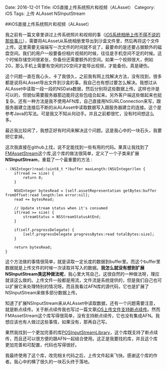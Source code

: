 Date: 2016-12-01
Title: iOS直接上传系统照片和视频（ALAsset）
Category: iOS
Tags: 上传 ALAsset NSInputStream

##iOS直接上传系统照片和视频（ALAsset）

我之前有一篇文章里讲过上传系统照片和视频的事（[iOS系统相册上传不得不说的那些事儿](http://szuwest.github.io/iosxi-tong-xiang-ce-shang-chuan-bu-de-bu-shuo-de-na-xie-shi-er.html)），需要将ALAsset从系统相册里导出到沙盒文件里，然后再将这个文件上传。这里需要无端端写一次文件的时间就不说了，最要命的是还要占据额外的磁盘空间。我们的用户一般要备份相片视频的时候，往往是手机空间不足的时候。这个时候存储空间很紧张，你备份还需要额外的空间。如果一个视频很大，例如2G，那么手机上需要有空闲的2G空间才能导出视频，才能备份。真是硬伤。

这个问题一直在我心头，卡了我很久，之前我有网上找解决方法，没有找到，很多都是说将ALAsset导出文件到沙盒的事。我自己也有想过要怎么解决。我想过从ALAsset中读取一段一段的NSData数据，然后分别将这些数据上传。这样也许是可以的，但貌似需要服务器那边能将这些包组合起来。另外客户端这些做起来也挺复杂。还有一种方法是我不使用AFN库，自己直接用NSURLConnection来写，跟服务器建立连接后不断的从ALAsset中读取数据写入跟服务器建立的连接。这个是参考Java的写法。可是我又不知从何动手。并且之前都很忙，没有时间想这么多。

最近我比较闲了，我想正好有时间来解决这个问题。这是我心中的一块石头，我要把它拿掉。

这次我直接在github上找，说不定能找到一些有用的代码。果真让我找到了 [FMAssetStream](https://github.com/formal-method/FMAssetStream)这个库,这个库的做法很简单，定义了一个子类来扩展**NSInputStream**，重载了一个最重要的方法 :

```
- (NSInteger)read:(uint8_t *)buffer maxLength:(NSUInteger)len {
    if(read >= size) {
        return 0;
    }

    NSUInteger bytesRead = [self.assetRepresentation getBytes:buffer fromOffset:read length:len error:nil];
    read += bytesRead;
    
    // Update stream status when it's consumed
    if(read >= size) {
        streamStatus = NSStreamStatusAtEnd;
    }
    
    if(self.progressDelegate) {
        [self.progressDelegate progressBytes:read totalBytes:size];
    }
    
    return bytesRead;
}
```
这个方法做的事情很简单，就是读取一定长度的数据到buffer里。而这个buffer里数据就是上传文件的时候一次读取并写入的数据。**我怎么就没有想到扩展NSInputStream类这种做法呢**，我心里大骂自己，这很自然的一种做法呀，理应就该这么做的。上传文件一般都是用流，文件流是系统提供的，但是我们自己也可以扩展它来处理特别的情况呀。而且我看过AFN库的源代码，它也是扩展了NSInputStream来做多部分数据上传。

知道了扩展NSInputStream来从ALAsset中读取数据，还有一个问题需要注意，就是断点续传。关于断点续传我也写过一篇文章[iOS上传文件支持断点续传](http://szuwest.github.io/iosshang-chuan-wen-jian-zhi-chi-duan-dian-xu-chuan.html)。然而FMAssetStream这个库写得很简单，没有支持断点续传，它也没有集成AFN。我想应该也有人做过这些事情，如果没有，那再自己写。

果然我找到一个更加完善的库[POSInputStreamLibrary](https://github.com/pavelosipov/POSInputStreamLibrary)，这个库既支持了断点续传，而且还可以很方便的跟AFN一起结合使用。这正是我要找的库，并且这个库更加完善和可配置，代码也写得很好。

我最终使用了这个库，改完相关代码之后，上传文件起来飞快。感谢这个库的作者。我心中的横了很久的一块石头终于落地。


